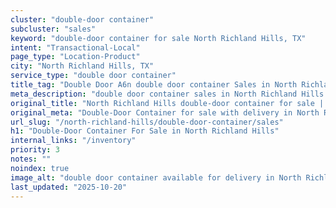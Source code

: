 ```yaml
---
cluster: "double-door container"
subcluster: "sales"
keyword: "double-door container for sale North Richland Hills, TX"
intent: "Transactional-Local"
page_type: "Location-Product"
city: "North Richland Hills, TX"
service_type: "double door container"
title_tag: "Double Door A6n double door container Sales in North Richland Hills | LC Container"
meta_description: "double door container sales in North Richland Hills. Double door containers for easy access. Fast delivery, competitive pricing. Serving double door container area. Quote ID: NPH. Call (214) 524-4168 for your free quote today."
original_title: "North Richland Hills double-door container for sale | LC"
original_meta: "Double-Door Container for sale with delivery in North Richland Hills, TX. LC Container — local Since 2003. Get pricing today."
url_slug: "/north-richland-hills/double-door-container/sales"
h1: "Double-Door Container For Sale in North Richland Hills"
internal_links: "/inventory"
priority: 3
notes: ""
noindex: true
image_alt: "double door container available for delivery in North Richland Hills"
last_updated: "2025-10-20"
---
```


<!-- TODO: Add unique city/inventory copy, images, and internal links here. -->
